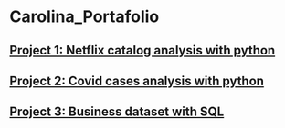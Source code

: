# Carolina_Portafolio
## [Project 1: Netflix catalog analysis with python](https://colab.research.google.com/drive/1BQp6U8UCYYin1egazxkBNMtcNqS9iBqE?usp=sharing)


## [Project 2: Covid cases analysis with python](https://colab.research.google.com/drive/1IItvUdTTaOITgt6FJFpffMs3GFcKfmQo?usp=sharing)

## [Project 3: Business dataset with SQL](https://colab.research.google.com/drive/11y2ioNSs1kBYoUSA3de6hh5HFFDlPrvv?usp=sharing)
